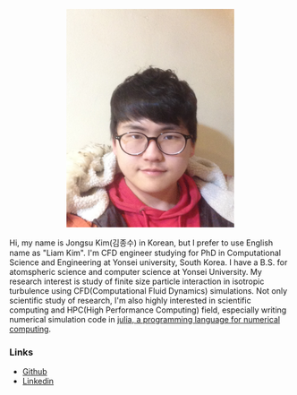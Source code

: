 <p align="center">
  <img width="300" height="390" src="https://raw.githubusercontent.com/appleparan/appleparan.github.io/master/profile.jpg">
</p>

Hi, my name is Jongsu Kim(김종수) in Korean, but I prefer to use English name as "Liam Kim". 
I'm CFD engineer studying for PhD in Computational Science and Engineering at Yonsei university, South Korea.
I have a B.S. for atomspheric science and computer science at Yonsei University.
My research interest is study of finite size particle interaction in isotropic turbulence using CFD(Computational Fluid Dynamics) simulations.
Not only scientific study of research, I'm also highly interested in scientific computing and HPC(High Performance Computing) field,   especially writing numerical simulation code in [julia, a programming language for numerical computing](https://julialang.org/).

### Links

* [Github](http://github.com/appleparan)
* [Linkedin](https://www.linkedin.com/in/jongsu-liam-kim-63458347/)
